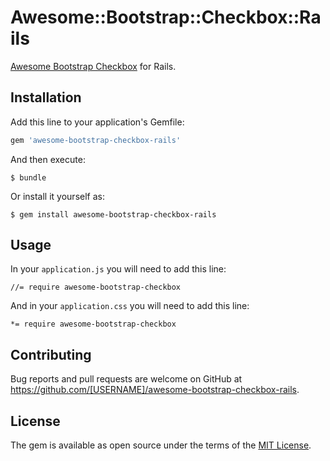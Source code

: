 # Awesome::Bootstrap::Checkbox::Rails

[Awesome Bootstrap Checkbox](https://github.com/flatlogic/awesome-bootstrap-checkbox) for Rails.

## Installation

Add this line to your application's Gemfile:

```ruby
gem 'awesome-bootstrap-checkbox-rails'
```

And then execute:

    $ bundle

Or install it yourself as:

    $ gem install awesome-bootstrap-checkbox-rails

## Usage

In your `application.js` you will need to add this line:

    //= require awesome-bootstrap-checkbox
   
And in your `application.css` you will need to add this line:

    *= require awesome-bootstrap-checkbox

## Contributing

Bug reports and pull requests are welcome on GitHub at https://github.com/[USERNAME]/awesome-bootstrap-checkbox-rails.

## License

The gem is available as open source under the terms of the [MIT License](https://opensource.org/licenses/MIT).
